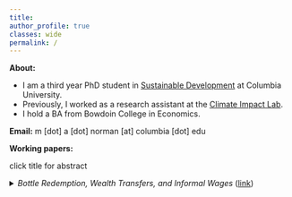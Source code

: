 ```yaml
---
title: 
author_profile: true
classes: wide
permalink: /
---
```


**About:**
- I am a third year PhD student in [Sustainable Development](https://www.sipa.columbia.edu/academics/programs/phd-sustainable-development) at Columbia University.
- Previously, I worked as a research assistant at the [Climate Impact Lab](https://impactlab.org/).
- I hold a BA from Bowdoin College in Economics.

**Email:**  m [dot] a [dot] norman [at] columbia [dot] edu

**Working papers:**

click title for abstract
<details><summary> <em>Bottle Redemption, Wealth Transfers, and Informal Wages</em> (<a href="https://mayaanorman.github.io/docs/bottlebills.pdf">link</a>) </summary>
<p>
This paper shows that waste policy can improve birth outcomes in marginalized populations to a similar extent as EITC, a widely studied welfare program. Between 1973 and 1990, ten states introduced deposit refund programs for beverage containers. Policy introductions are associated with a .6-3.7% reduction in the incidence of low birth weight among mothers with less than a high school education.
A simple labor supply model implies that deposit refund programs create opportunities for informal labor among the working poor. This paper’s results indicate that informal work in recycling alleviated gaps in welfare policy during the study period.
</p>
</details>








